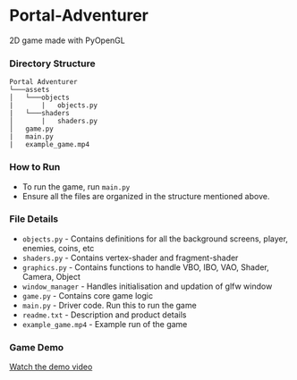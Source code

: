 # Portal-Adventurer
2D game made with PyOpenGL

### Directory Structure
```
Portal Adventurer
└───assets
│   └───objects
|       |   objects.py
|   └───shaders
│       |   shaders.py
│   game.py
|   main.py
|   example_game.mp4
```
### How to Run 
* To run the game, run `main.py`
* Ensure all the files are organized in the structure mentioned above.

### File Details
* `objects.py` - Contains definitions for all the background screens, player, enemies, coins, etc
* `shaders.py` - Contains vertex-shader and fragment-shader
* `graphics.py` - Contains functions to handle VBO, IBO, VAO, Shader, Camera, Object
* `window_manager` - Handles initialisation and updation of glfw window
* `game.py` - Contains core game logic
* `main.py` - Driver code. Run this to run the game
* `readme.txt` - Description and product details
* `example_game.mp4` - Example run of the game

### Game Demo
[Watch the demo video](example_game.mp4)

